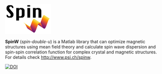 <img src="spinw3_logo.png" width="150">

**SpinW** (*spin-double-u*) is a Matlab library that can optimize magnetic structures using mean field theory and calculate spin wave dispersion and spin-spin correlation function for complex crystal and magnetic structures. For details check http://www.psi.ch/spinw.

[![DOI](https://zenodo.org/badge/33274418.svg)](https://zenodo.org/badge/latestdoi/33274418)
